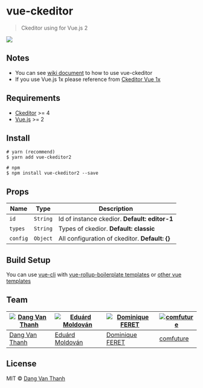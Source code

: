 # vue-ckeditor

> Ckeditor using for Vue.js 2

![](https://raw.githubusercontent.com/dangvanthanh/vue-ckeditor2/master/screenshot.png)

## Notes

- You can see [wiki document](https://github.com/dangvanthanh/vue-ckeditor2/wiki) to how to use vue-ckeditor
- If you use Vue.js 1x please reference from [Ckeditor Vue 1x](https://github.com/dangvanthanh/vue-ckeditor2/tree/1.0)

## Requirements

- [Ckeditor](http://ckeditor.com/) >= 4
- [Vue.js](http://vuejs.org/) >= 2

## Install

```
# yarn (recommend)
$ yarn add vue-ckeditor2

# npm
$ npm install vue-ckeditor2 --save
```

## Props

| Name           | Type     | Description                              |
| -------------- | -------- | ---------------------------------------- |
| `id`           | `String` | Id of instance ckedior. **Default: editor-1** |
| `types`        | `String` | Types of ckedior. **Default: classic** |
| `config`       | `Object` | All configuration of ckeditor. **Default: {}** |

## Build Setup

You can use [vue-cli](https://github.com/vuejs/vue-cli) with [vue-rollup-boilerplate templates](https://github.com/dangvanthanh/vue-rollup-boilerplate) or [other vue templates](https://github.com/vuejs-templates)

## Team

[![Dang Van Thanh](https://avatars3.githubusercontent.com/u/2674850?v=3&s=80)](https://github.com/dangvanthanh) | [![Eduárd Moldován](https://avatars3.githubusercontent.com/u/1571258?v=3&s=80)](https://github.com/edimoldovan) | [![Dominique FERET](https://avatars1.githubusercontent.com/u/7206135?v=3&s=80)](https://github.com/DominiqueFERET) | [![comfuture](https://avatars0.githubusercontent.com/u/151300?v=3&s=80)](https://github.com/comfuture)
---|---|--- | ---
[Dang Van Thanh](https://github.com/dangvanthanh) | [Eduárd Moldován](https://github.com/edimoldovan) | [Dominique FERET](https://github.com/DominiqueFERET) | [comfuture](https://github.com/comfuture)

## License

MIT © [Dang Van Thanh](http://dangthanh.org)
